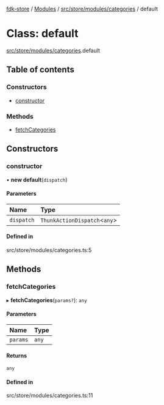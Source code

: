 [fdk-store](../README.md) / [Modules](../modules.md) / [src/store/modules/categories](../modules/src_store_modules_categories.md) / default

# Class: default

[src/store/modules/categories](../modules/src_store_modules_categories.md).default

## Table of contents

### Constructors

- [constructor](src_store_modules_categories.default.md#constructor)

### Methods

- [fetchCategories](src_store_modules_categories.default.md#fetchcategories)

## Constructors

### constructor

• **new default**(`dispatch`)

#### Parameters

| Name | Type |
| :------ | :------ |
| `dispatch` | `ThunkActionDispatch`<`any`\> |

#### Defined in

src/store/modules/categories.ts:5

## Methods

### fetchCategories

▸ **fetchCategories**(`params?`): `any`

#### Parameters

| Name | Type |
| :------ | :------ |
| `params` | `any` |

#### Returns

`any`

#### Defined in

src/store/modules/categories.ts:11
